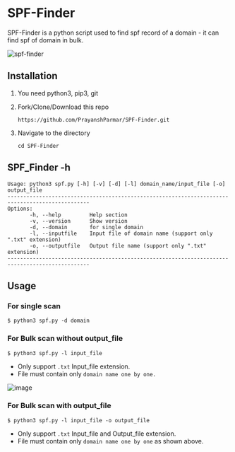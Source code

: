 # SPF-Finder
SPF-Finder is a python script used to find spf record of a domain - it can find spf of domain in bulk.

![spf-finder](https://user-images.githubusercontent.com/103236128/200907370-ff25c116-6ef6-4762-bb43-991eef891684.png)

## Installation

1. You need python3, pip3, git

2. Fork/Clone/Download this repo
   ```
   https://github.com/PrayanshParmar/SPF-Finder.git
   ```
 
3. Navigate to the directory
   ```
   cd SPF-Finder
   ```

## SPF_Finder -h
```
Usage: python3 spf.py [-h] [-v] [-d] [-l] domain_name/input_file [-o] output_file
------------------------------------------------------------------------------------------------
Options:    
       -h, --help         Help section
       -v, --version      Show version
       -d, --domain       for single domain
       -l, --inputfile    Input file of domain name (support only ".txt" extension)
       -o, --outputfile   Output file name (support only ".txt" extension)
------------------------------------------------------------------------------------------------
```

## Usage

### For single scan
`$ python3 spf.py -d domain`

### For Bulk scan without output_file
`$ python3 spf.py -l input_file`
- Only support `.txt` Input_file extension.
- File must contain only `domain name one by one.`

![image](https://user-images.githubusercontent.com/103236128/200896923-48c03dc6-098a-4a8a-af26-0b43aafc3ba1.png)

### For Bulk scan with output_file
`$ python3 spf.py -l input_file -o output_file`
- Only support `.txt` Input_file and Output_file extension.
- File must contain only `domain name one by one` as shown above.

























